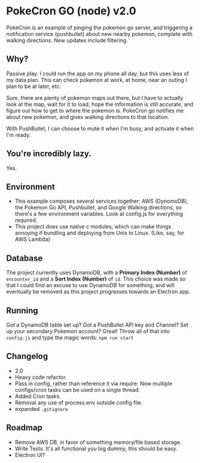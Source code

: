 # PokeCron GO (node) v2.0

PokeCron is an example of pinging the pokemon go server, and triggering a notification service (pushbullet) about new nearby pokemon, complete with walking directions. New updates include filtering.

## Why?
Passive play. I could run the app on my phone all day, but this uses less of my data plan. This can check pokemon at work, at home, near an outing I plan to be at later, etc.

Sure, there are plenty of pokemon maps out there, but I have to actually look at the map, wait for it to load, hope the information is still accurate, and figure out how to get to where the pokemon is. PokeCron go notifies me about new pokemon, and gives walking directions to that location.

With PushBullet, I can choose to mute it when I'm busy, and activate it when I'm ready.

## You're incredibly lazy.
Yes.


## Environment
- This example composes several services together: AWS (DynomoDB), the Pokemon Go API, Pushbullet, and Google Walking directions, so there's a few environment variables. Look at config.js for everything required.
- This project does use native c modules, which can make things annoying if bundling and deploying from Unix to Linux. (Like, say, for AWS Lambda)

## Database
The project currently uses DynamoDB, with a **Primary Index (Number)** of `encounter_id` and a **Sort Index (Number)** of `id`. This choice was made so that I could find an excuse to use DynamoDB for something, and will eventually be removed as this project progresses towards an Electron app.

## Running
Got a DynamoDB table set up? Got a PushBullet API key and Channel? Set up your secondary Pokemon account? Great! Throw all of that into `config.js` and type the magic words:
`npm run start`


## Changelog
 - 2.0
  - Heavy code refactor.
  - Pass in config, rather than reference it via require. Now multiple configs/cron tasks can be used on a single thread.
  - Added Cron tasks.
  - Removal any use of process.env outside config file.
  - expanded `.gitignore`

## Roadmap
 - Remove AWS DB, in favor of something memory/file based storage.
 - Write Tests. It's all functional you big dummy, this should be easy.
 - Electron UI?
